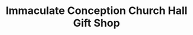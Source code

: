---
title: "Immaculate Conception Church Hall Gift Shop"
url: /natchitoches/immaculate-conception-church-hall-gift-shop/
shop: Andenken
---